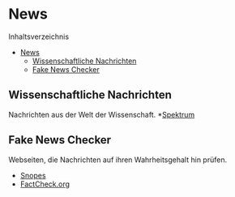 # News

Inhaltsverzeichnis
- [News](#news)
  - [Wissenschaftliche Nachrichten](#wissenschaftliche-nachrichten)
  - [Fake News Checker](#fake-news-checker)

## Wissenschaftliche Nachrichten
Nachrichten aus der Welt der Wissenschaft.
*[Spektrum](https://www.spektrum.de/)

## Fake News Checker
Webseiten, die Nachrichten auf ihren Wahrheitsgehalt hin prüfen.
* [Snopes](https://www.snopes.com/)
* [FactCheck.org](https://www.factcheck.org/fake-news/)